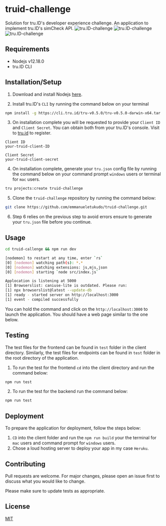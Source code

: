 # truid-challenge

Solution for tru.ID's developer experience challenge. An application to implement tru.ID's simCheck API.
![tru.ID-challenge](https://dev-to-uploads.s3.amazonaws.com/i/se71dg8jdzjekroqr3um.png)
![tru.ID-challenge](https://dev-to-uploads.s3.amazonaws.com/i/suq88zqrv4bcxph7yd23.png)
![tru.ID-challenge](https://dev-to-uploads.s3.amazonaws.com/i/xu3yivqfkntdqduiwaso.png)

## Requirements 
- Nodejs v12.18.0
- tru.ID CLI


## Installation/Setup

1. Download and install Nodejs [here](https://nodejs.org/en/download/).

2. Install tru.ID's `CLI` by running the command below on your terminal
```bash
npm install -g https://cli.tru.id/tru-v0.5.0/tru-v0.5.0-darwin-x64.tar.gz
```
3. On installation complete you will be requested to provide your `Client ID` and `Client Secret`. You can obtain both from your tru.ID's console. Visit to [tru.id](http://tru.id) to register.
```
Client ID
your-truid-client-ID

Client Secret
your-truid-client-secret
```
4. On installation complete, generate your `tru.json` config file by running the command below on your command prompt `windows` users or terminal for `mac` users.

```bash
tru projects:create truid-challenge
```

5. Clone the `truid-challenge` repository by running the command below:
```bash
git clone https://github.com/emmanueletukudo/truid-challenge.git
```
6. Step 6 relies on the previous step to avoid errors ensure to generate your `tru.json` file before you continue.

## Usage

```bash
cd truid-callenge && npm run dev

[nodemon] to restart at any time, enter `rs`
[0] [nodemon] watching path(s): *.*
[0] [nodemon] watching extensions: js,mjs,json
[0] [nodemon] starting `node src/index.js`

Applocation is listening at 5000
[1] Browserslist: caniuse-lite is outdated. Please run:
[1] npx browserslist@latest --update-db
[1] ready - started server on http://localhost:3000
[1] event - compiled successfully
```
You can hold the command and click on the `http://localhost:3000` to launch the application. You should have a web page similar to the one below.

## Testing
The test files for the frontend can be found in `test` folder in the client directory. Similarly, the test files for endpoints can be found in `test` folder in the root directory of the application.

1. To run the test for the frontend `cd` into the client directory and run the command below:

```bash
npm run test
```
2. To run the test for the backend run the command below:
```bash
npm run test
```
## Deployment
To prepare the application for deployment, follow the steps below:
1. `CD` into the client folder and run the `npm run build` your the terminal for `mac` users and command prompt for `windows` users.
2. Chose a loud hosting server to deploy your app in my case `Heruku`. 

## Contributing
Pull requests are welcome. For major changes, please open an issue first to discuss what you would like to change.

Please make sure to update tests as appropriate.

## License
[MIT](https://choosealicense.com/licenses/mit/)